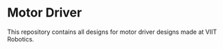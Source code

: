 # Motor Driver
This repository contains all designs for motor driver designs made at VIIT Robotics.
